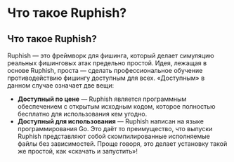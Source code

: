 # Что такое Ruphish?

## Что такое Ruphish?

Ruphish — это фреймворк для фишинга, который делает симуляцию реальных фишинговых атак предельно простой. Идея, лежащая в основе Ruphish, проста — сделать профессиональное обучение противодействию фишингу доступным для всех. «Доступным» в данном случае означает две вещи:

* **Доступный по цене** — Ruphish является программным обеспечением с открытым исходным кодом, которое полностью бесплатно для использования кем угодно.
* **Доступный для использования** — Ruphish написан на языке программирования Go. Это даёт то преимущество, что выпуски Ruphish представляют собой скомпилированные исполняемые файлы без зависимостей. Проще говоря, это делает установку такой же простой, как «скачать и запустить»!

